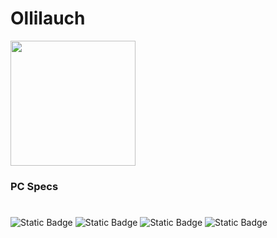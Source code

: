 # Ollilauch

<a href="https://github.com/anuraghazra/convoychat">
  <img height=200 align="center" src="https://github-readme-stats.vercel.app/api/top-langs?username=ollilauch&layout=compact&langs_count=8&card_width=320&theme=omni" />
</a>

### PC Specs
#
![Static Badge](https://img.shields.io/badge/GPU-RTX%204080-blue?logo=nvidia)
![Static Badge](https://img.shields.io/badge/CPU-Ryzen%209%207900X-blue?logo=AMD)
![Static Badge](https://img.shields.io/badge/Motherboard-ROG%20STRIX%20B650--A%20GAMING%20WIFI-blue?logo=asus)
![Static Badge](https://img.shields.io/badge/RAM-G.SKILL%20Trident%20Z5%20DDR5--64GB%20(2x32GB)-blue?logo=g.skill)

